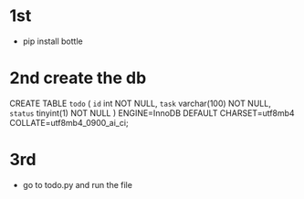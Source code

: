 # 1st 
- pip install bottle

# 2nd create the db

CREATE TABLE `todo` (
  `id` int NOT NULL,
  `task` varchar(100) NOT NULL,
  `status` tinyint(1) NOT NULL
) ENGINE=InnoDB DEFAULT CHARSET=utf8mb4 COLLATE=utf8mb4_0900_ai_ci;

# 3rd 
- go to todo.py and run the file 


